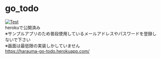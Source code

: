 # go_todo
[![Test](https://github.com/harauma/go_todo/actions/workflows/deploy-to-heroku.yml/badge.svg)](https://github.com/harauma/go_todo/actions/workflows/deploy-to-heroku.yml)<br>
herokuで公開済み<br>
※サンプルアプリのため普段使用しているメールアドレスやパスワードを登録しないで下さい<br>
※画面は最低限の実装しかしていません<br>
https://harauma-go-todo.herokuapp.com/
